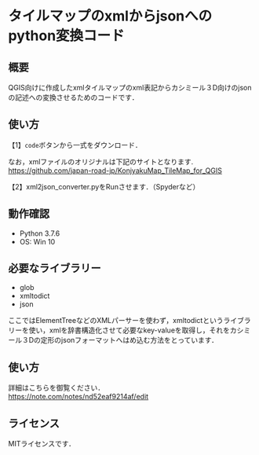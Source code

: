 # タイルマップのxmlからjsonへのpython変換コード  
 
## 概要  
QGIS向けに作成したxmlタイルマップのxml表記からカシミール３D向けのjsonの記述への変換させるためのコードです．  

## 使い方

【1】`code`ボタンから一式をダウンロード．

 なお，xmlファイルのオリジナルは下記のサイトとなります.   
 https://github.com/japan-road-jp/KonjyakuMap_TileMap_for_QGIS

【2】xml2json_converter.pyをRunさせます．（Spyderなど）  

## 動作確認  
* Python 3.7.6  
* OS: Win 10

## 必要なライブラリー  
* glob
* xmltodict
* json  

ここではElementTreeなどのXMLパーサーを使わず，xmltodictというライブラリーを使い，xmlを辞書構造化させて必要なkey-valueを取得し，それをカシミール３Dの定形のjsonフォーマットへはめ込む方法をとっています．

## 使い方
詳細はこちらを御覧ください．  
https://note.com/notes/nd52eaf9214af/edit

## ライセンス
MITライセンスです．
